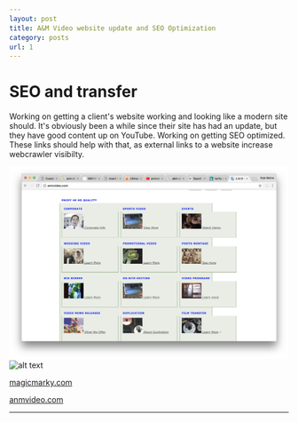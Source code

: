 ```yaml
---
layout: post
title: A&M Video website update and SEO Optimization
category: posts
url: 1
---
```

# SEO and transfer

Working on getting a client's website working and looking like a modern site should. It's obviously been a while since their site has had an update, but they have good content up on YouTube. Working on getting SEO optimized. These links should help with that, as external links to a website increase webcrawler visibilty.

![alt text](oldA&M.png)
![alt text](updatedA&M.png)

[magicmarky.com](http://magicmarky.com)

[anmvideo.com](http://anmvideo.com)

---